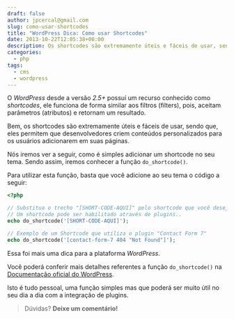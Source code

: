 ```yaml
---
draft: false
author: jpcercal@gmail.com
slug: como-usar-shortcodes
title: "WordPress Dica: Como usar Shortcodes"
date: 2013-10-22T12:05:38+00:00
description: Os shortcodes são extremamente úteis e fáceis de usar, sendo que, eles permitem que desenvolvedores criem conteúdos personalizados para os usuários.
categories:
  - php
tags: 
  - cms
  - wordpress
---
```


O _WordPress_ desde a versão _2.5+_ possuí um recurso conhecido como _shortcodes_, ele funciona de forma similar aos 
filtros (filters), pois, aceitam parâmetros (atributos) e retornam um resultado.

Bem, os shortcodes são extremamente úteis e fáceis de usar, sendo que, eles permitem que desenvolvedores criem 
conteúdos personalizados para os usuários adicionarem em suas páginas.

Nós iremos ver a seguir, como é simples adicionar um shortcode no seu tema. Sendo assim, iremos conhecer a função 
`do_shortcode()`.

Para utilizar esta função, basta que você adicione ao seu tema o código a seguir:

```php
<?php

// Substitua o trecho "[SHORT-CODE-AQUI]" pelo shortcode que você deseja inserir,
// Um shortcode pode ser habilitado através de plugins..
echo do_shortcode('[SHORT-CODE-AQUI]');

// Exemplo de um Shortcode que utiliza o plugin "Contact Form 7"
echo do_shortcode('[contact-form-7 404 "Not Found"]');
```

Essa foi mais uma dica para a plataforma _WordPress_.

Você poderá conferir mais detalhes referentes a função `do_shortcode()` na 
[Documentação oficial do WordPress](http://codex.wordpress.org/Function_Reference/do_shortcode "Documentação oficial do WordPress").

Isto é tudo pessoal, uma função simples mas que poderá ser muito útil no seu dia a dia com a integração de plugins.

> Dúvidas? **Deixe um comentário!**
